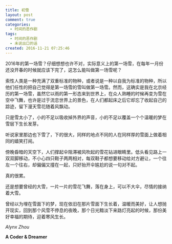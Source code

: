 ```yaml
---
title: 初雪
layout: post
comment: true
categories:
  - 时间的恶作剧
tags:
  - 时间的恶作剧
  - 未说出口的话
created: 2016-11-21 07:25:46
---
```

2016年的第一场雪？仔细想想也许不对，实际意义上的第一场雪，在每年一月份还没开春的时候就应该下完了，这怎么能叫做第一场雪呢？

<!--more-->

索性人类是一种充满了双重标准的物种，或者说是一种以自我为标准的物种，所以他们任性的把自己觉得是第一场雪的雪叫做第一场雪。然而，这确实是我在北京经历的第一场雪，虽然它以雨的第一形态来到世界上，在众人熟睡的时候再变为雪在空中飞舞，也许是过于流恋世界上的景色，在人们都起床之后它却忘了收起自己的踪迹，留下漫天雪花随着风飘动。

只是雪太小了，小的不足以吸收掉外界的声音，小的不足以覆盖一个个温暖的梦在雪层下生长发芽。

听说家里那边也下雪了，下的很大，同样的地点不同的人在同样厚的雪面上做着相同的嬉笑打闹。

傍晚昏暗的天空下，人们撑起伞阻滞被风吹起的雪花钻进眼睛里。低头看见路上一双双脚移动，不小心四只鞋子两两相对，每双鞋子都想要移动给对方避让，一个往左一个往右，却偏偏又撞在一起，只好抬开伞尴尬的说一句对不起。

真的很累。

还是想要曾经的大雪，一片一片的雪花飞舞，落在身上，可以不大伞，尽情的接纳着大雪。

曾经以为埋在雪面下的梦，现在依旧在那片雪面下生长着，温暖而美好，让人想抛开现实，回到那个风雪不停息的夜晚，那个日光黯淡下来路灯亮起的时候，那份美好幸福的期待，迎着寒风生长。

*Alynx Zhou*

**A Coder & Dreamer**
